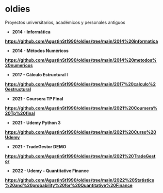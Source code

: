 # oldies
Proyectos universitarios, académicos y personales antiguos

- <b>2014 - Informática

https://github.com/AgustinSt1990/oldies/tree/main/2014%20informatica

- <b>2014 - Métodos Numéricos

https://github.com/AgustinSt1990/oldies/tree/main/2014%20metodos%20numericos

- <b>2017 - Cálculo Estructural I

https://github.com/AgustinSt1990/oldies/tree/main/2017%20calculo%20estructural

- <b>2021 - Coursera TP Final

https://github.com/AgustinSt1990/oldies/tree/main/2021%20Coursera%20Tp%20final

- <b>2021 - Udemy Python 3

https://github.com/AgustinSt1990/oldies/tree/main/2021%20Curso%20Udemy

- <b>2021 - TradeGestor DEMO

https://github.com/AgustinSt1990/oldies/tree/main/2021%20TradeGestor

- <b>2022 - Udemy - Quantitative Finance

https://github.com/AgustinSt1990/oldies/tree/main/2022%20Statistics%20and%20probability%20for%20Quantitative%20Finance
